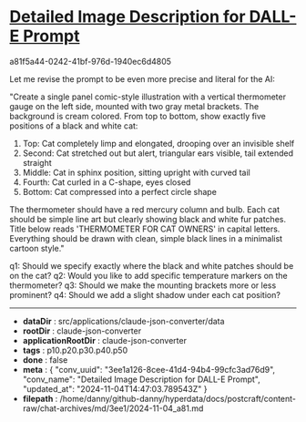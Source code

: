 # [Detailed Image Description for DALL-E Prompt](https://claude.ai/chat/3ee1a126-8cee-41d4-94b4-99cfc3ad76d9)

a81f5a44-0242-41bf-976d-1940ec6d4805

 Let me revise the prompt to be even more precise and literal for the AI:

"Create a single panel comic-style illustration with a vertical thermometer gauge on the left side, mounted with two gray metal brackets. The background is cream colored. From top to bottom, show exactly five positions of a black and white cat:
1. Top: Cat completely limp and elongated, drooping over an invisible shelf
2. Second: Cat stretched out but alert, triangular ears visible, tail extended straight
3. Middle: Cat in sphinx position, sitting upright with curved tail
4. Fourth: Cat curled in a C-shape, eyes closed
5. Bottom: Cat compressed into a perfect circle shape

The thermometer should have a red mercury column and bulb. Each cat should be simple line art but clearly showing black and white fur patches. Title below reads 'THERMOMETER FOR CAT OWNERS' in capital letters. Everything should be drawn with clean, simple black lines in a minimalist cartoon style."

q1: Should we specify exactly where the black and white patches should be on the cat?
q2: Would you like to add specific temperature markers on the thermometer?
q3: Should we make the mounting brackets more or less prominent?
q4: Should we add a slight shadow under each cat position?

---

* **dataDir** : src/applications/claude-json-converter/data
* **rootDir** : claude-json-converter
* **applicationRootDir** : claude-json-converter
* **tags** : p10.p20.p30.p40.p50
* **done** : false
* **meta** : {
  "conv_uuid": "3ee1a126-8cee-41d4-94b4-99cfc3ad76d9",
  "conv_name": "Detailed Image Description for DALL-E Prompt",
  "updated_at": "2024-11-04T14:47:03.789543Z"
}
* **filepath** : /home/danny/github-danny/hyperdata/docs/postcraft/content-raw/chat-archives/md/3ee1/2024-11-04_a81.md